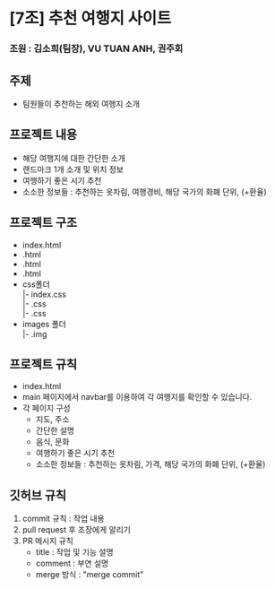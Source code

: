 # [7조] 추천 여행지 사이트
### 조원 : 김소희(팀장), VU TUAN ANH, 권주회
## 주제
- 팀원들이 추천하는 해외 여행지 소개

## 프로젝트 내용
- 해당 여행지에 대한 간단한 소개
- 랜드마크 1개 소개 및 위치 정보
- 여행하기 좋은 시기 추천
- 소소한 정보들 : 추천하는 옷차림, 여행경비, 해당 국가의 화폐 단위, (+환율)

## 프로젝트 구조
- index.html
- .html
- .html
- .html
- css폴더   
  |- index.css   
  |- .css   
  |- .css   
- images 폴더   
   |- .img   

## 프로젝트 규칙
- index.html
- main 페이지에서 navbar를 이용하여 각 여행지를 확인할 수 있습니다.
- 각 페이지 구성   
  * 지도, 주소
  * 간단한 설명
  * 음식, 문화
  * 여행하기 좋은 시기 추천
  *  소소한 정보들 : 추천하는 옷차림, 가격, 해당 국가의 화폐 단위, (+환율)

## 깃허브 규칙
1. commit 규칙 : 작업 내용
2. pull request 후 조장에게 알리기
3. PR 메시지 규칙   
   * title : 작업 및 기능 설명
   * comment : 부연 설명
   * merge 방식 : "merge commit"


